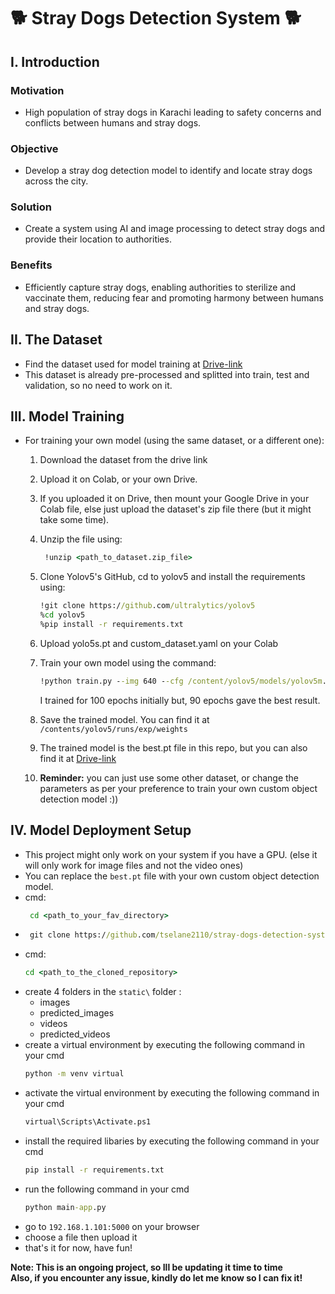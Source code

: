 # :dog2: Stray Dogs Detection System :dog2:


## **I. Introduction**

### **Motivation** 
- High population of stray dogs in Karachi leading to safety concerns and conflicts between humans and stray dogs.
### **Objective**
- Develop a stray dog detection model to identify and locate stray dogs across the city.
### **Solution**
- Create a system using AI and image processing to detect stray dogs and provide their location to authorities.
### **Benefits**
- Efficiently capture stray dogs, enabling authorities to sterilize and vaccinate them, reducing fear and promoting harmony between humans and stray dogs.

## **II. The Dataset**
* Find the dataset used for model training at [Drive-link](https://drive.google.com/file/d/1v8dlVtK31Ob07VK056vutVntPzvDMS8V/view?usp=drive_link)
* This dataset is already pre-processed and splitted into train, test and validation, so no need to work on it.


## **III. Model Training**
* For training your own model (using the same dataset, or a different one):

  1. Download the dataset from the drive link
  2. Upload it on Colab, or your own Drive.
  3. If you uploaded it on Drive, then mount your Google Drive in your Colab file, else just upload the dataset's zip file there (but it might take some time).
  4. Unzip the file using: <br>
     ```cmd
      !unzip <path_to_dataset.zip_file>
     ```
  5. Clone Yolov5's GitHub, cd to yolov5 and install the requirements using: <br>
  
     ```cmd
     !git clone https://github.com/ultralytics/yolov5
     %cd yolov5
     %pip install -r requirements.txt
     ```
  7. Upload yolo5s.pt and custom_dataset.yaml on your Colab
  8. Train your own model using the command: <br>
     ```cmd
     !python train.py --img 640 --cfg /content/yolov5/models/yolov5m.yaml --hyp /content/yolov5/data/hyps/hyp.scratch-med.yaml --batch 32 --epochs 50 --data /content/custom_dataset.yaml --weights /content/yolov5s.pt  --workers 24 
     ```
     I trained for 100 epochs initially but, 90 epochs gave the best result.
  9. Save the trained model. You can find it at `/contents/yolov5/runs/exp/weights`
  10. The trained model is the best.pt file in this repo, but you can also find it at [Drive-link](https://drive.google.com/drive/folders/1C8by4nxxDmteD-d1FThhAlI3na92QDzr?usp=sharing)
  11. **Reminder:** you can just use some other dataset, or change the parameters as per your preference to train your own custom object detection model :))

## **IV. Model Deployment Setup**
* This project might only work on your system if you have a GPU. (else it will only work for image files and not the video ones)
* You can replace the `best.pt` file with your own custom object detection model.
* cmd:
  ```cmd
   cd <path_to_your_fav_directory>
  ```
* ```cmd
   git clone https://github.com/tselane2110/stray-dogs-detection-system
  ```
* cmd:
  ```cmd
  cd <path_to_the_cloned_repository>
  ```
* create 4 folders in the `static\` folder :
  * images
  * predicted_images
  * videos
  * predicted_videos
* create a virtual environment by executing the following command in your cmd
  ```cmd
  python -m venv virtual
  ```
* activate the virtual environment by executing the following command in your cmd
  ```cmd
  virtual\Scripts\Activate.ps1
  ``` 
* install the required libaries by executing the following command in your cmd
  ```cmd
  pip install -r requirements.txt
  ```
* run the following command in your cmd
  ```cmd
  python main-app.py
  ```
* go to `192.168.1.101:5000` on your browser
* choose a file then upload it
* that's it for now, have fun!


**Note: This is an ongoing project, so Ill be updating it time to time**
<br>
**Also, if you encounter any issue, kindly do let me know so I can fix it!**


